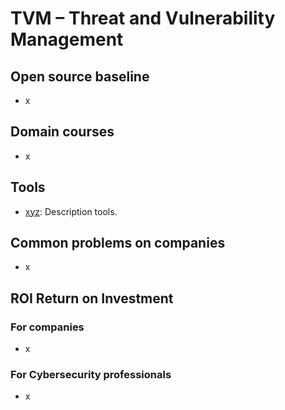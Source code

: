 # TVM – Threat and Vulnerability Management


## Open source baseline

- x


## Domain courses

- x


## Tools

- [xyz](https://divisioncero.com/?from=kudo.divisioncero.com): Description tools.


## Common problems on companies

- x


## ROI Return on Investment

### For companies

- x

### For Cybersecurity professionals

- x